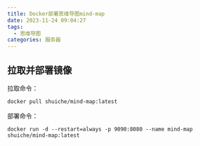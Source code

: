 ```yaml
---
title: Docker部署思维导图mind-map
date: 2023-11-24 09:04:27
tags:
  - 思维导图
categories: 服务器
---
```

## 拉取并部署镜像
拉取命令：
``` bash
docker pull shuiche/mind-map:latest
```
部署命令：
```
docker run -d --restart=always -p 9090:8080 --name mind-map shuiche/mind-map:latest
```